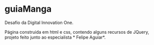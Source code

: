 # guiaManga
Desafio da Digital Innovation One.

Página construida em html e css, contendo alguns recursos de JQuery, projeto feito junto ao especialista *
Felipe Aguiar*.
